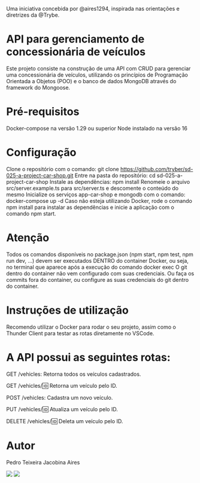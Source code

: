 Uma iniciativa concebida por @aires1294, inspirada nas orientações e diretrizes da @Trybe.

# API para gerenciamento de concessionária de veículos
Este projeto consiste na construção de uma API com CRUD para gerenciar uma concessionária de veículos, utilizando os princípios de Programação Orientada a Objetos (POO) e o banco de dados MongoDB através do framework do Mongoose.

# Pré-requisitos
Docker-compose na versão 1.29 ou superior
Node instalado na versão 16

# Configuração
Clone o repositório com o comando: git clone https://github.com/tryber/sd-025-a-project-car-shop.git
Entre na pasta do repositório: cd sd-025-a-project-car-shop
Instale as dependências: npm install
Renomeie o arquivo src/server.example.ts para src/server.ts e descomente o conteúdo do mesmo
Inicialize os serviços app-car-shop e mongodb com o comando: docker-compose up -d
Caso não esteja utilizando Docker, rode o comando npm install para instalar as dependências e inicie a aplicação com o comando npm start.

# Atenção
Todos os comandos disponíveis no package.json (npm start, npm test, npm run dev, ...) devem ser executados DENTRO do container Docker, ou seja, no terminal que aparece após a execução do comando docker exec
O git dentro do container não vem configurado com suas credenciais. Ou faça os commits fora do container, ou configure as suas credenciais do git dentro do container.

# Instruções de utilização
Recomendo utilizar o Docker para rodar o seu projeto, assim como o Thunder Client para testar as rotas diretamente no VSCode.

# A API possui as seguintes rotas:
GET /vehicles: Retorna todos os veículos cadastrados.

GET /vehicles/:id: Retorna um veículo pelo ID.

POST /vehicles: Cadastra um novo veículo.

PUT /vehicles/:id: Atualiza um veículo pelo ID.

DELETE /vehicles/:id: Deleta um veículo pelo ID.

# Autor

Pedro Teixeira Jacobina Aires

<div>
  <a href="https://www.linkedin.com/in/pedrotja/" target="_blank"><img src="https://img.shields.io/badge/LinkedIn-0077B5?style=for-the-badge&logo=linkedin&logoColor=white" target="_blank"></a>
    <a href="mailto:pedrotja.engenharia@gmail.com" target="_blank"><img src="https://img.shields.io/badge/Gmail-D14836?style=for-the-badge&logo=gmail&logoColor=white" target="_blank"></a>
</div>
